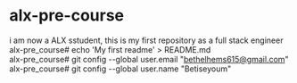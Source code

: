 # alx-pre-course
i am now a ALX sstudent, this is my first repository as a full stack engineer
alx-pre_course# echo 'My first readme' > README.md                                                                                                                       
alx-pre_course# git config --global user.email "bethelhems615@gmail.com"
alx-pre_course# git config --global user.name "Betiseyoum"

